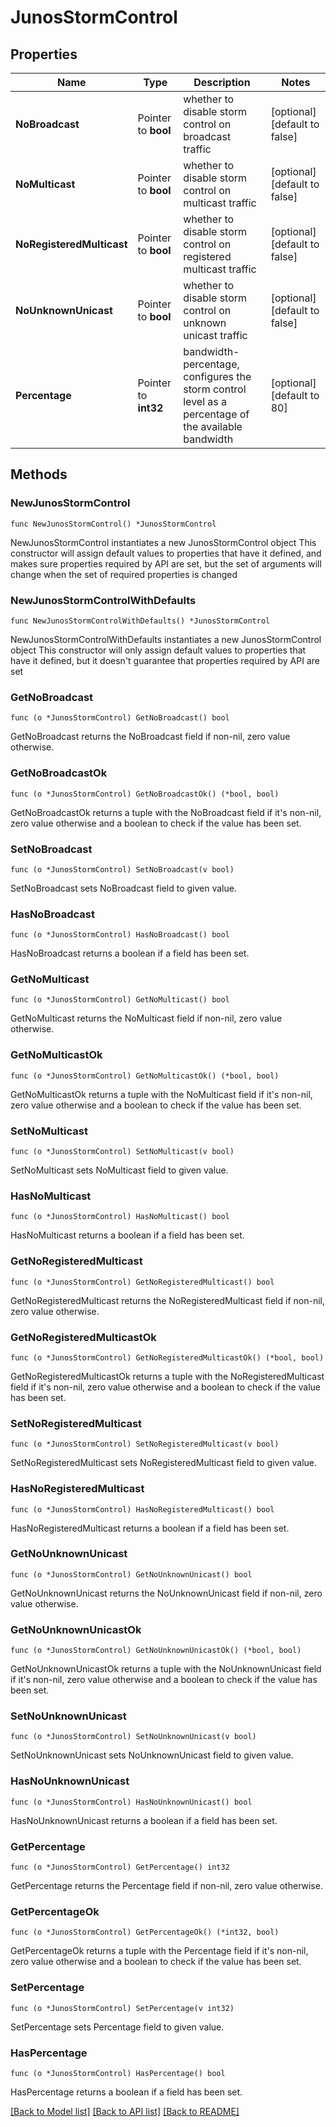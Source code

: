 # JunosStormControl

## Properties

Name | Type | Description | Notes
------------ | ------------- | ------------- | -------------
**NoBroadcast** | Pointer to **bool** | whether to disable storm control on broadcast traffic | [optional] [default to false]
**NoMulticast** | Pointer to **bool** | whether to disable storm control on multicast traffic | [optional] [default to false]
**NoRegisteredMulticast** | Pointer to **bool** | whether to disable storm control on registered multicast traffic | [optional] [default to false]
**NoUnknownUnicast** | Pointer to **bool** | whether to disable storm control on unknown unicast traffic | [optional] [default to false]
**Percentage** | Pointer to **int32** | bandwidth-percentage, configures the storm control level as a percentage of the available bandwidth | [optional] [default to 80]

## Methods

### NewJunosStormControl

`func NewJunosStormControl() *JunosStormControl`

NewJunosStormControl instantiates a new JunosStormControl object
This constructor will assign default values to properties that have it defined,
and makes sure properties required by API are set, but the set of arguments
will change when the set of required properties is changed

### NewJunosStormControlWithDefaults

`func NewJunosStormControlWithDefaults() *JunosStormControl`

NewJunosStormControlWithDefaults instantiates a new JunosStormControl object
This constructor will only assign default values to properties that have it defined,
but it doesn't guarantee that properties required by API are set

### GetNoBroadcast

`func (o *JunosStormControl) GetNoBroadcast() bool`

GetNoBroadcast returns the NoBroadcast field if non-nil, zero value otherwise.

### GetNoBroadcastOk

`func (o *JunosStormControl) GetNoBroadcastOk() (*bool, bool)`

GetNoBroadcastOk returns a tuple with the NoBroadcast field if it's non-nil, zero value otherwise
and a boolean to check if the value has been set.

### SetNoBroadcast

`func (o *JunosStormControl) SetNoBroadcast(v bool)`

SetNoBroadcast sets NoBroadcast field to given value.

### HasNoBroadcast

`func (o *JunosStormControl) HasNoBroadcast() bool`

HasNoBroadcast returns a boolean if a field has been set.

### GetNoMulticast

`func (o *JunosStormControl) GetNoMulticast() bool`

GetNoMulticast returns the NoMulticast field if non-nil, zero value otherwise.

### GetNoMulticastOk

`func (o *JunosStormControl) GetNoMulticastOk() (*bool, bool)`

GetNoMulticastOk returns a tuple with the NoMulticast field if it's non-nil, zero value otherwise
and a boolean to check if the value has been set.

### SetNoMulticast

`func (o *JunosStormControl) SetNoMulticast(v bool)`

SetNoMulticast sets NoMulticast field to given value.

### HasNoMulticast

`func (o *JunosStormControl) HasNoMulticast() bool`

HasNoMulticast returns a boolean if a field has been set.

### GetNoRegisteredMulticast

`func (o *JunosStormControl) GetNoRegisteredMulticast() bool`

GetNoRegisteredMulticast returns the NoRegisteredMulticast field if non-nil, zero value otherwise.

### GetNoRegisteredMulticastOk

`func (o *JunosStormControl) GetNoRegisteredMulticastOk() (*bool, bool)`

GetNoRegisteredMulticastOk returns a tuple with the NoRegisteredMulticast field if it's non-nil, zero value otherwise
and a boolean to check if the value has been set.

### SetNoRegisteredMulticast

`func (o *JunosStormControl) SetNoRegisteredMulticast(v bool)`

SetNoRegisteredMulticast sets NoRegisteredMulticast field to given value.

### HasNoRegisteredMulticast

`func (o *JunosStormControl) HasNoRegisteredMulticast() bool`

HasNoRegisteredMulticast returns a boolean if a field has been set.

### GetNoUnknownUnicast

`func (o *JunosStormControl) GetNoUnknownUnicast() bool`

GetNoUnknownUnicast returns the NoUnknownUnicast field if non-nil, zero value otherwise.

### GetNoUnknownUnicastOk

`func (o *JunosStormControl) GetNoUnknownUnicastOk() (*bool, bool)`

GetNoUnknownUnicastOk returns a tuple with the NoUnknownUnicast field if it's non-nil, zero value otherwise
and a boolean to check if the value has been set.

### SetNoUnknownUnicast

`func (o *JunosStormControl) SetNoUnknownUnicast(v bool)`

SetNoUnknownUnicast sets NoUnknownUnicast field to given value.

### HasNoUnknownUnicast

`func (o *JunosStormControl) HasNoUnknownUnicast() bool`

HasNoUnknownUnicast returns a boolean if a field has been set.

### GetPercentage

`func (o *JunosStormControl) GetPercentage() int32`

GetPercentage returns the Percentage field if non-nil, zero value otherwise.

### GetPercentageOk

`func (o *JunosStormControl) GetPercentageOk() (*int32, bool)`

GetPercentageOk returns a tuple with the Percentage field if it's non-nil, zero value otherwise
and a boolean to check if the value has been set.

### SetPercentage

`func (o *JunosStormControl) SetPercentage(v int32)`

SetPercentage sets Percentage field to given value.

### HasPercentage

`func (o *JunosStormControl) HasPercentage() bool`

HasPercentage returns a boolean if a field has been set.


[[Back to Model list]](../README.md#documentation-for-models) [[Back to API list]](../README.md#documentation-for-api-endpoints) [[Back to README]](../README.md)


